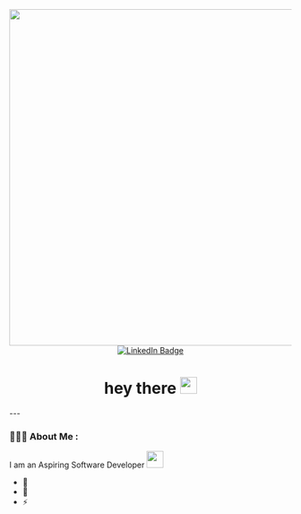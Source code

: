 <div id="header" align="center">
<img src="https://user-images.githubusercontent.com/74038190/212747903-e9bdf048-2dc8-41f9-b973-0e72ff07bfba.gif" width="600"/>
<div id="badges">
     <a href="https://www.linkedin.com/in/safia-m-dad/">
<img src="https://img.shields.io/badge/LinkedIn-blue?style=for-the-badge&logo=linkedin&logoColor=white" alt="LinkedIn Badge"/>
     </a>
</div>
<img src="https://komarev.com/ghpvc/?username=s-dad&style=flat-square&color=red" alt=""/>
<h1>
  hey there
<img src="https://media.giphy.com/media/hvRJCLFzcasrR4ia7z/giphy.gif" width="30px"/>
</h1>
</div>
---

### 👩🏽‍💻 About Me :
I am an Aspiring Software Developer <img src="https://media.giphy.com/media/WUlplcMpOCEmTGBtBW/giphy.gif" width="30">

- :telescope: 
- :seedling: 
- :zap: 






